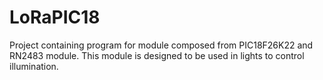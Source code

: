 # LoRaPIC18
Project containing program for module composed from PIC18F26K22 and RN2483 module.
This module is designed to be used in lights to control illumination.
